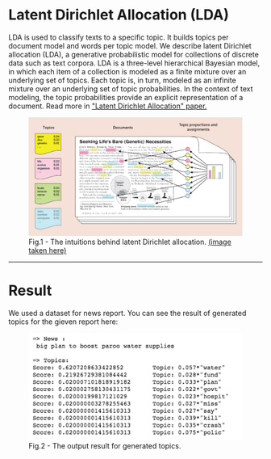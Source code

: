 # Latent Dirichlet Allocation (LDA)

LDA is used to classify texts to a specific topic. It builds topics per document model and words per topic model. We describe latent Dirichlet allocation (LDA), a generative probabilistic model for collections of discrete data such as text corpora. LDA is a three-level hierarchical Bayesian model, in which each item of a collection is modeled as a finite mixture over an underlying set of topics. Each topic is, in turn, modeled as an infinite mixture over an underlying set of topic probabilities. In the context of text modeling, the topic probabilities provide an explicit representation of a document. Read more in <a href="http://www.jmlr.org/papers/volume3/blei03a/blei03a.pdf">"Latent Dirichlet Allocation" paper. </a>

<figure>
  <img src = "./assets/LDA.jpg">
  <figcaption>Fig.1 - The intuitions behind latent Dirichlet allocation. <a href="https://cacm.acm.org/magazines/2012/4/147361-probabilistic-topic-models/fulltext"> (image taken here) </a> </figcaption>
</figure>

<hr>

# Result

We used a dataset for news report. You can see the result of generated topics for the gieven report here:

<figure>
  <img src = "./assets/result.png">
  <figcaption>Fig.2 - The output result for generated topics. </figcaption>
</figure>
